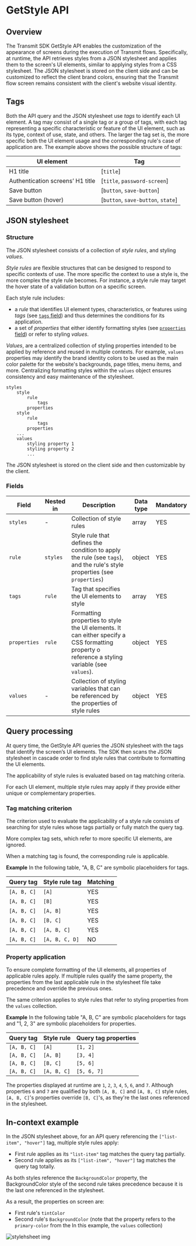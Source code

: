 # GetStyle API

## Overview
The Transmit SDK GetStyle API enables the customization of the appearance of screens during the execution of Transmit flows. Specifically, at runtime, the API retrieves styles from a JSON stylesheet and applies them to the screen's UI elements, similar to applying styles from a CSS stylesheet. The JSON stylesheet is stored on the client side and can be customized to reflect the client brand colors, ensuring that the Transmit flow screen remains consistent with the client's website visual identity. 

## Tags

Both the API query and the JSON stylesheet use _tags_ to identify each UI element. A tag may consist of a single tag or a group of tags, with each tag representing a specific characteristic or feature of the UI element, such as its type, context of use, state, and others. The larger the tag set is, the more specific both the UI element usage and the corresponding rule's case of application are. The example above shows the possible structure of tags:

| UI element                       | Tag                              |
| -------------------------------- | -------------------------------- |
| H1 title                         | [`title`]                      |
| Authentication screens’ H1 title | [`title`, `password-screen`]     |
| Save button                      | [`button`, `save-button`]        |
| Save button (hover)              | [`button`, `save-button`, `state`] |

## JSON stylesheet 

### Structure

The JSON stylesheet consists of a collection of _style rules_, and styling _values_. 

_Style rules_ are flexible structures that can be designed to respond to specific contexts of use. The more specific the context to use a style is, the more complex the style rule becomes. For instance, a style rule may target the hover state of a validation button on a specific screen.

Each style rule includes:
- a _rule_ that identifies UI element types, characteristics, or features using _tags_ (see [`tags` field](#fields)) and thus determines the conditions for its application.
- a set of _properties_ that either identify formatting styles (see [`properties` field](#fields)) or refer to styling _values_.

_Values_, are a centralized collection of styling properties intended to be applied by reference and reused in multiple contexts. For example, `values` properties may identify the brand identity colors to be used as the main color palette for the website's backgrounds, page titles, menu items, and more. Centralizing formatting styles within the `values` object ensures consistency and easy maintenance of the stylesheet. 

```
styles
    style
        rule
            tags
        properties
    style
        rule
            tags
        properties
    ...
    values
        styling property 1
        styling property 2
        ...
```
The JSON stylesheet is stored on the client side and then customizable by the client.

### Fields

| Field                | Nested in            | Description                                             | Data type | Mandatory |
| -------------------- | -------------------- | ------------------------------------------------------- | --------- | --------- |
| `styles `          | -                   | Collection of style rules                                  | array     | YES       |
| `rule`             | `styles `          | Style rule that defines the condition to apply the rule (see `tags`), and the rule's style properties (see `properties`)  | object    | YES       |
| `tags `            | `rule `            | Tag that specifies the UI elements to style                                     | array     | YES       |
| `properties`       | `rule `            | Formatting properties to style the UI elements. It can either specify a CSS formatting property o reference a styling variable (see `values`).          | object    | YES       |
| `values `          | -                  | Collection of styling variables that can be referenced by the properties of style rules         | object    | YES       |

## Query processing
At query time, the GetStyle API queries the JSON stylesheet with the tags that identify the screen’s UI elements. The SDK then scans the JSON stylesheet in cascade order to find style rules that contribute to formatting the UI elements.

The applicability of style rules is evaluated based on tag matching criteria. 

For each UI element, multiple style rules may apply if they provide either unique or complementary properties.

### Tag matching criterion
The criterion used to evaluate the applicability of a style rule consists of searching for style rules whose tags partially or fully match the query tag. 

More complex tag sets, which refer to more specific UI elements, are ignored. 

When a matching tag is found, the corresponding rule is applicable.

**Example** 
In the following table, "A, B, C" are symbolic placeholders for tags.

| Query tag | Style rule tag | Matching |
|-----------|----------------|----------|
| `[A, B, C]` | `[A]` | YES |
| `[A, B, C]` | `[B]` | YES |
| `[A, B, C]` | `[A, B]` | YES |
| `[A, B, C]` | `[B, C]` | YES |
| `[A, B, C]` | `[A, B, C]` | YES |
| `[A, B, C]` | `[A, B, C, D]` | NO |



### Property application

To ensure complete formatting of the UI elements, all properties of applicable rules apply. If multiple rules qualify the same property, the properties from the last applicable rule in the stylesheet file take precedence and override the previous ones.

The same criterion applies to style rules that refer to styling properties from the `values` collection.


**Example** 
In the following table "A, B, C" are symbolic placeholders for tags and "1, 2, 3" are symbolic placeholders for properties.

| Query tag | Style rule | Query tag properties  |
|-----------|----------------|-----------------------| 
| `[A, B, C]` | `[A]` | `[1, 2]` |
| `[A, B, C]` | `[A, B]` | `[3, 4]` |
| `[A, B, C]` | `[B, C]` | `[5, 6]` |
| `[A, B, C]` | `[A, B, C]` | `[5, 6, 7]` |

The properties displayed at runtime are `1`, `2`, `3`, `4`, `5`, `6`, and `7`. 
Although properties `6` and `7` are qualified by both `[A, B, C]` and `[A, B, C]` style rules, `[A, B, C]`'s properties override `[B, C]`'s, as they're the last ones referenced in the stylesheet.

## In-context example

In the JSON stylesheet above, for an API query referencing the `["list-item", "hover"]` tag, multiple style rules apply:
- First rule applies as its `"list-item"` tag matches the query tag partially.
- Second rule applies as its `["list-item", "hover"]` tag matches the query tag totally.

As both styles reference the `BackgroundColor` property, the BackgroundColor style of the second rule takes precedence because it is the last one referenced in the stylesheet. 

As a result, the properties on screen are:
- First rule's `tintColor`
- Second rule's `BackgroundColor` (note that the property refers to the `primary-color` from the In this example, the `values` collection)

![stylehsheet img](stylesheetexample.JPG)
